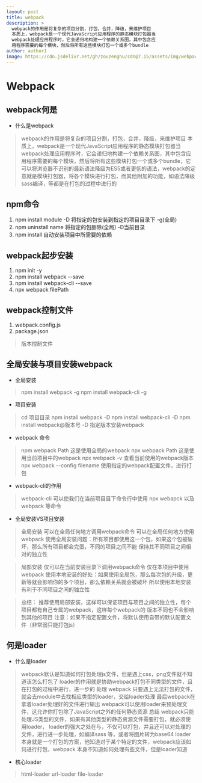 ```yaml
---
layout: post
title: webpack
description: >
  webpack的作用是将复杂的项目分割，打包，合并，降级，来维护项目
  本质上，webpack是一个现代JavaScript应用程序的静态模块打包器当
  webpack处理应用程序时，它会递归地构建一个依赖关系图，其中包含应
  用程序需要的每个模块，然后将所有这些模块打包一个或多个bundle
author: author1
image: https://cdn.jsdelivr.net/gh/zouzenghu/cdn@7.15/assets/img/webpack/webpack.jfif
---
```

# Webpack
## webpack何是
* 什么是webpack
> webpack的作用是将复杂的项目分割，打包，合并，降级，来维护项目
  本质上，webpack是一个现代JavaScript应用程序的静态模块打包器当
  webpack处理应用程序时，它会递归地构建一个依赖关系图，其中包含应
  用程序需要的每个模块，然后将所有这些模块打包一个或多个bundle，它
  可以将浏览器不识别的最新语法降级为ES5或者更低的语法，webpack的定
  意就是模块打包器，将各个模块进行打包，而其他附加的功能，如语法降级
  sass编译，等都是在打包的过程中进行的

## npm命令
1. npm install module -D 将指定的包安装到指定的项目目录下 -g(全局)
2. npm uninstall name 将指定的包删除(全局) -D当前目录
3. npm install 自动安装项目中所需要的依赖

## webpack起步安装
1. npm init -y
2. npm install webpack --save
3. npm install webpack-cli --save
4. npx webpack filePath   


## webpack控制文件
1. webpack.config.js
2. package.json 
> 版本控制文件

## 全局安装与项目安装webpack
* 全局安装
> npm install webpack -g
> npm install webpack-cli -g

* 项目安装
> cd 项目目录
> npm install webpack -D
> npm install webpack-cli -D
> npm install webpack@版本号 -D  指定版本安装webpack

* webpack 命令
> npm webpack Path 这是使用全局的webpack
> npx webpack Path 这是使用当前项目中的webpack
> npx webpack -v 查看当前使用的webpack版本
> npx webpack --config filename 使用指定的webpack配置文件，进行打包

* webpack-cli的作用
> webpack-cli 可以使我们在当前项目目下命令行中使用 npx webapck 以及 webpack 等命令

* 全局安装VS项目安装
> 全局安装
  可以在全局任何地方调用webpack命令
  可以在全局任何地方使用webpack
  使用全局安装问题：所有项目都使用这一个包，如果这个包被破坏，那么所有项目都会完蛋，不同的项目之间不能
  保持其不同项目之间相对的独立性

> 局部安装
 仅可以在当前安装目录下调用webpack命令
 仅在本项目中使用webpack
 使用本地安装的好处：如果使用全局包，那么每次包的升级，更新等就会影响你的多个项目，那么依赖关系就会被破坏
 所以使用本地安装有利于不同项目之间的独立性

> 总结：
    推荐使用局部安装，这样可以保证项目与项目之间的独立性，每个项目都有自己专属的webpack，这样每个webpack的
    版本不同也不会影响到其他的项目
    注意：如果不指定配置文件，将默认使用自带的默认配置文件（非常弱只能打包js）

## 何是loader
* 什么是loader
> webpack默认是知道如何打包处理js文件，但是遇上css，png文件就不知道该怎么打包了
  loader的作用就是协助webpack打包不同类型的文件，且在打包的过程中进行，进一步的
  处理
> webpack 只要遇上无法打包的文件，就会去module中去找相应类型的loader，交给loader处理
  最后webpack在拿着loader处理好的文件进行输出
> webpack可以使用loader来预处理文件，这允许你打包除了JavaScript之外的任何静态资源
> 总结
   webpack只能处理JS类型的文件，如果有其他类型的静态资源文件需要打包，就必须使用loader，
   loader的强大之处在与，不仅可以打包，并且还可以对处理的文件，进行进一步处理，如编译sass
   等，或者将图片转为base64
   loader本身就是一个打包的方案，他知道对于某个特定的文件，webpack应该如何进行打包，webpack
   本身不知道如何处理有些文件，但是loader知道

* 核心loader
> html-loader
> url-loader
> file-loader

